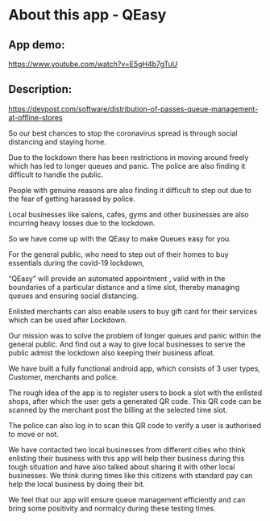 
# About this app - QEasy

App demo:
------------
https://www.youtube.com/watch?v=E5gH4b7gTuU


Description:
------------

https://devpost.com/software/distribution-of-passes-queue-management-at-offline-stores

So our best chances to stop the coronavirus spread is through social distancing and staying home. 

Due to the lockdown there has been restrictions in moving around freely which has led to longer queues and panic. The police are  also finding it difficult to handle the public. 

People with genuine reasons are also finding it difficult to step out due to the fear of getting harassed by police.

Local businesses like salons, cafes, gyms and other businesses are also incurring heavy losses due to the lockdown.

So we have come up with the QEasy to make Queues easy for you.

For the general public, who need to step out of their homes to buy essentials during the covid-19 lockdown, 

“QEasy” will provide an automated appointment , valid with in the boundaries of a particular distance and a time slot, thereby managing queues and ensuring social distancing. 

Enlisted merchants can also enable users to buy gift card for their services which can be used after Lockdown.

Our mission was to solve the problem of longer queues and panic within the general public. And find out a way to give local businesses to serve the public admist the lockdown also keeping their business afloat.

We have built a fully functional android app, which consists of 3 user types, Customer, merchants and police.

The rough idea of the app is to register users to book a slot with the enlisted shops, after which the user gets a generated QR code. This QR code can be scanned by the merchant post the billing at the selected time slot.

The police can also log in to scan this QR code to verify a user is authorised to move or not.

We have contacted two local businesses from different cities who think enlisting their business with this app will help their business during this tough situation and have also talked about sharing it with other local businesses. We think during times like this citizens with standard pay can help the local business by doing their bit.

We feel that our app will ensure queue management efficiently and can bring some positivity and normalcy during these testing times.
